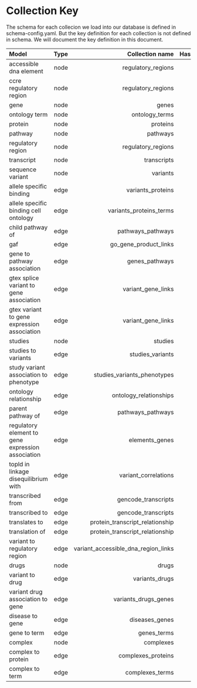 # Collection Key

The schema for each collecion we load into our database is defined in schema-config.yaml. But the key definition for each collection is not defined in schema. We will document the key definition in this document.

| Model                                             | Type | Collection name                     | Hashed | Key format | Example |
| :------------------------------------------------ | ---: | ----------------------------------: | -----: | ---------: | ----: |
| accessible dna element                             | node | regulatory_regions              | N | accessible_dna_element_{chr}\_{start}\_{end}\_{assembly} | chr1_778381_779150_GRCh38 |
| ccre regulatory region                            | node | regulatory_regions   | N | {candidate_cis_regulatory_element_id} | EH38E2776516 |
| gene                                              | node | genes                               | N | {Ensembl_id}{optinal suffix _PAR_Y} | ENSG00000197976 or ENSG00000197976_PAR_Y|
| ontology term                                     | node | ontology_terms                      | N | {ontology}_{id} | EFO_0001086 |
| protein                                           | node | proteins                            | N | {Uniprot_id} | P31946 |
| pathway                                           | node | pathways                            | N | {reactome_id} | R-HSA-109581 |
| regulatory region                                 | node | regulatory_regions                  | N | {class_name}\_{chr}\_{start}\_{end}\_{assembly} | enhancer_chr1_827140_827667_GRCh38 |
| transcript                                        | node | transcripts                         | N |  {Ensembl_id}{optinal suffix _PAR_Y} | ENST00000313871 or ENST00000313871_PAR_Y |
| sequence variant                                  | node | variants                            | Y | {chr}_{start}\_{ref_seq}\_{alt_seq}\_{assembly} | 20_9567040_T_G_GRCh38 |
| allele specific binding   | edge | variants_proteins               | N | {variant_id}\_{uniprot_id}|
| allele specific binding cell ontology   | edge | variants_proteins_terms |  N  | {variant_id}\_{uniprot_id}\_{cell_name} |
| child pathway of                                 | edge | pathways_pathways                   | N | {pathway_id}_{pathway_id} | R-HSA-109581_R-HSA-109606 |
| gaf                                               | edge | go_gene_product_links               | Y | {annotation_dict}  |
| gene to pathway association                       | edge | genes_pathways                      | N | {gene_id}_{pathway_id} | ENSG00000000419_R-HSA-162699 |
| gtex splice variant to gene association           | edge | variant_gene_links                  | N | {variant_id}\_{gene_id}\_{ontology_term_id} |
| gtex variant to gene expression association       | edge | variant_gene_links                  | N | {variant_id}\_{gene_id}\_{ontology_term_id} |
| studies       | node | studies                  | N | {study_id} |
| studies to variants       | edge | studies_variants                  | Y | {study_id}\_{variant_id} |
| study variant association to phenotype       | edge | studies_variants_phenotypes                  | Y | {study_id}\_{variant_id}\_{ontology_term_id} |
| ontology relationship                             | edge | ontology_relationships              | N | {from_node}\_{predicate}\_{to_node} | obo:GO_0000001_01:rdf-schema.subClassOf_obo:GO_0048308 |
| parent pathway of                                 | edge | pathways_pathways                   | N | {pathway_id}_{pathway_id} | R-HSA-109581_R-HSA-109606 |
| regulatory element to gene expression association | edge | elements_genes                      | N | {regulatory_region_id}_{gene id}_{ontology_term_id} | enhancer_chr1_827140_827667_GRCh38_ENSG00000187634_CL_0000765 |
| topld in linkage disequilibrium with              | edge | variant_correlations                | Y | {ancestry}{chr}{uniq_id_snp1}{uniq_id_snp2}{assembly}|
| transcribed from                                  | edge | gencode_transcripts                 | N | {transcript_id}_{gene_id} | ENST00000456328_ENSG00000290825 |
| transcribed to                                    | edge | gencode_transcripts                 | N | {gene_id}_{transcript_id} | ENSG00000290825_ENST00000456328 |
| translates to                                     | edge | protein_transcript_relationship     | N | {protein_id}_{transcript_id} | P31946_ENST00000353703 |
| translation of                                    | edge | protein_transcript_relationship     | N | {transcript_id}_{protein_id} | ENST00000353703_P31946 |
| variant to regulatory region      | edge | variant_accessible_dna_region_links | N | {variant_id}_{regulatory_region_id} |
| drugs      | node | drugs | N | {drug_id} | PA166178620  |
| variant to drug      | edge | variants_drugs | N | {variantAnnotation_id}_{drug_id} | 608178486_PA450657 |
| variant drug association to gene    | edge   | variants_drugs_genes  | N | {variantAnnotation_id}\_{drug_id}\_{gene_id}   |  608178486_PA450657_ENSG00000085563  |
| disease to gene                   | edge | diseases_genes     | N | {ontology_term_id}_{gene_id}   | Orphanet_93_ENSG00000038002  |
| gene to term         | edge | genes_terms    | N | {gene_id}_{ontology_term_id} | ENSG00000117362_CVCL_A1VE   |
| complex   | node  | complexes | N | {complex_id}  |   CPX-1  |
| complex to protein |  edge  |  complexes_proteins  | N |  {complex_id}_{protein_id} | CPX-1_Q15796  |
| complex to term |  edge  |   complexes_terms  | N  |  {complex_id}_{ontology_term_id}  |  CPX-1_GO_0006355  |
